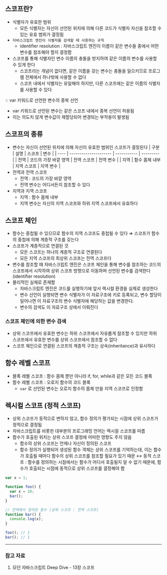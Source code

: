 ## 스코프란?

- 식별자가 유효한 범위
  - 모든 식별자는 자신이 선언된 위치에 의해 다른 코드가 식별자 자신을 참조할 수 있는 유효 범위가 결정됨
- `자바스크립트 엔진이 식별자를 검색할 때 사용하는 규칙`
  - identifier resolution : 자바스크립트 엔진이 이름이 같은 변수들 중에서 어떤 변수를 참조해야 할지 결정함
- 스코프를 통해 식별자인 변수 이름의 충돌을 방지하여 같은 이름의 변수를 사용할 수 있게 한다
  - 스코프라는 개념이 없다면, 같은 이름을 갖는 변수는 충돌을 일으키므로 프로그램 전체에서 하나밖에 사용할 수 없다
  - 스코프 내에서 식별자는 유일해야 하지만, 다른 스코프에는 같은 이름의 식별자를 사용할 수 있다

<aside>
💡 var 키워드로 선언한 변수의 중복 선언

- var 키워드로 선언된 변수는 같은 스코프 내에서 중복 선언이 허용됨
- 이는 의도치 않게 변수값이 재할당되어 변경되는 부작용이 발생됨
</aside>

## 스코프의 종류

- 변수는 자신이 선언된 위치에 의해 자신이 유효한 범위인 스코프가 결정된다
  | 구분 | 설명                  | 스코프      | 변수      |
  | ---- | --------------------- | ----------- | --------- |
  | 전역 | 코드의 가장 바깥 영역 | 전역 스코프 | 전역 변수 |
  | 지역 | 함수 몸체 내부        | 지역 스코프 | 지역 변수 |
- 전역과 전역 스코프
  - 전역 : 코드의 가장 바깥 영역
  - 전역 변수는 어디서든지 참조할 수 있다
- 지역과 지역 스코프
  - 지역 : 함수 몸체 내부
  - 지역 변수는 자신의 지역 스코프와 하위 지역 스코프에서 유효하다

## 스코프 체인

- 함수는 중첩될 수 있으므로 함수의 지역 스코프도 중첩될 수 있다
  ⇒ 스코프가 함수의 중첩에 의해 계층적 구조를 갖는다
- 스코프가 계층적으로 연결된 것
  - 모든 스코프는 하나의 계층적 구조로 연결된다
  - 모든 지역 스코프의 최상위 스코프는 전역 스코프다
- 변수를 참조할 때 자바스크립트 엔진은 스코프 체인을 통해 변수를 참조하는 코드의 스코프에서 시작하여 상위 스코프 방향으로 이동하며 선언된 변수를 검색한다 (identifier resolution)
- 물리적인 실체로 존재함
  - 자바스크립트 엔진은 코드를 실행하기에 앞서 렉시컬 환경을 실제로 생성한다
  - 변수 선언이 실행되면 변수 식별자가 이 자료구조에 키로 등록되고, 변수 할당이 일어나면 이 자료구조의 변수 식별자에 해당하는 값을 변경한다.
  - 변수의 검색도 이 자료구조 상에서 이뤄진다

### 스코프 체인에 의한 변수 검색

- 상위 스코프에서 유효한 변수는 하위 스코프에서 자유롭게 참조할 수 있지만 하위 스코프에서 유효한 변수를 상위 스코프에서 참조할 수 없다
- 스코프 체인으로 연결된 스코프의 계층적 구조는 상속(inheritance)과 유사하다

## 함수 레벨 스코프

- 블록 레벨 스코프 : 함수 몸체 뿐만 아니라 if, for, while과 같은 모든 코드 블록
- 함수 레벨 스코프 : 오로지 함수의 코드 블록
  - `var` 로 선언된 변수는 오로지 함수의 몸체 만을 지역 스코프로 인정함

## 렉시컬 스코프 (정적 스코프)

- 상위 스코프가 동적으로 변하지 않고, 함수 정의가 평가되는 시점에 상위 스코프가 정적으로 결정됨
- 자바스크립트를 비롯한 대부분의 프로그래밍 언어는 렉시컬 스코프를 따름
- 함수가 호출된 위치는 상위 스코프 결정에 어떠한 영향도 주지 않음
  - 함수의 상위 스코프는 언제나 자신이 정의된 스코프
  - 함수 정의가 실행되어 생성된 함수 객체는 상위 스코프를 기억하는데, 이는 함수가 호출될 때마다 함수의 상위 스코프를 참조할 필요가 있기 때문
  ↔ 동적 스코프 : 함수를 정의하는 시점에서는 함수가 어디서 호출될지 알 수 없기 때문에, 함수가 호출되는 시점에 동적으로 상위 스코프를 결정해야 함

```jsx
var x = 1;

function foo() {
  var x = 10;
  bar();
}

// 전역에서 정의된 함수 (상위 스코프 : 전역 스코프)
function bar() {
  console.log(x);
}

foo(); // 1
bar(); // 1
```

---

### 참고 자료

1. 모던 자바스크립트 Deep Dive - 13장 스코프
